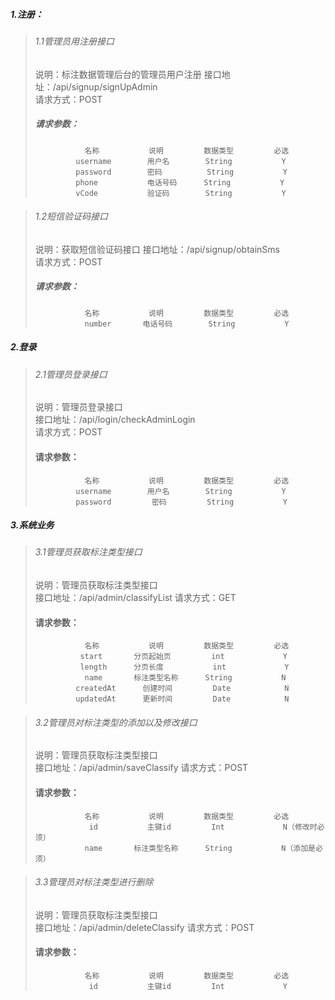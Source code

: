 ##### 1\.注册：
> ###### 1\.1管理员用注册接口
> 说明：标注数据管理后台的管理员用户注册
> 接口地址：/api/signup/signUpAdmin  
> 请求方式：POST
> ##### 请求参数： 
>                名称           说明         数据类型         必选
>              username        用户名        String           Y
>              password        密码          String           Y
>              phone           电话号码      String           Y
>              vCode           验证码        String           Y


> ###### 1\.2短信验证码接口
> 说明：获取短信验证码接口
> 接口地址：/api/signup/obtainSms  
> 请求方式：POST
> ##### 请求参数：
>                名称           说明         数据类型         必选
>                number       电话号码        String           Y 

##### 2\.登录
> ###### 2\.1管理员登录接口
> 说明：管理员登录接口  
> 接口地址：/api/login/checkAdminLogin  
> 请求方式：POST  
> #### 请求参数：  
>                名称           说明         数据类型         必选
>              username        用户名        String           Y
>              password         密码         String           Y

##### 3.系统业务
> ###### 3\.1管理员获取标注类型接口
> 说明：管理员获取标注类型接口  
> 接口地址：/api/admin/classifyList
> 请求方式：GET  
> #### 请求参数：
>                名称           说明         数据类型         必选
>               start       分页起始页         int             Y
>               length      分页长度           int             Y
>                name       标注类型名称      String           N
>              createdAt      创建时间         Date            N
>              updatedAt      更新时间         Date            N


> ###### 3\.2管理员对标注类型的添加以及修改接口
> 说明：管理员获取标注类型接口  
> 接口地址：/api/admin/saveClassify
> 请求方式：POST  
> #### 请求参数：
>                名称           说明         数据类型         必选
>                 id           主键id         Int             N（修改时必须）
>                name       标注类型名称      String           N（添加是必须）


> ###### 3\.3管理员对标注类型进行删除
> 说明：管理员获取标注类型接口  
> 接口地址：/api/admin/deleteClassify
> 请求方式：POST  
> #### 请求参数：
>                名称           说明         数据类型         必选
>                 id           主键id         Int             Y